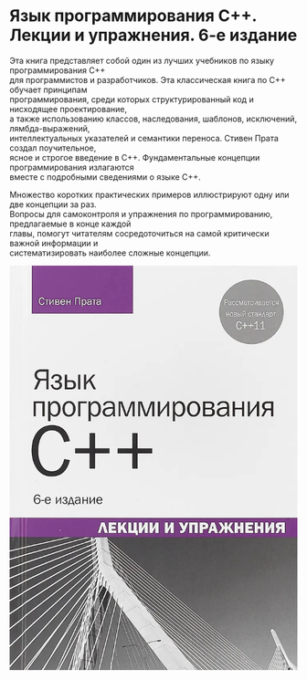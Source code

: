 # Язык программирования С++. Лекции и упражнения. 6-е издание  

Эта книга представляет собой один из лучших учебников по языку программирования С++  
для программистов и разработчиков. Эта классическая книга по С++ обучает принципам  
программирования, среди которых структурированный код и нисходящее проектирование,  
а также использованию классов, наследования, шаблонов, исключений, лямбда-выражений,  
интеллектуальных указателей и семантики переноса. Стивен Прата создал поучительное,  
ясное и строгое введение в С++. Фундаментальные концепции программирования излагаются  
вместе с подробными сведениями о языке С++.  

Множество коротких практических примеров иллюстрируют одну или две концепции за раз.  
Вопросы для самоконтроля и упражнения по программированию, предлагаемые в конце каждой  
главы, помогут читателям сосредоточиться на самой критически важной информации и  
систематизировать наиболее сложные концепции.  

![book](https://raw.githubusercontent.com/av-sln/prata_book_exercises_gh/refs/heads/main/prata.webp)  
